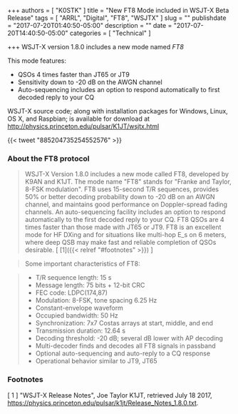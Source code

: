 +++
authors = [ "K0STK" ]
title = "New FT8 Mode included in WSJT-X Beta Release"
tags = [ "ARRL", "Digital", "FT8", "WSJTX" ]
slug = ""
publishdate = "2017-07-20T01:40:50-05:00"
description = ""
date = "2017-07-20T14:40:50-05:00"
categories = [ "Technical" ]

+++
WSJT-X version 1.8.0 includes a new mode named *FT8*

This mode features:

* QSOs 4 times faster than JT65 or JT9
* Sensitivity down to -20 dB on the AWGN channel
* Auto-sequencing includes an option to respond automatically to first decoded reply to your CQ

WSJT-X source code; along with installation packages for Windows,
Linux, OS X, and Raspbian; is available for download at
http://physics.princeton.edu/pulsar/K1JT/wsjtx.html
<!--more-->

{{< tweet "885204735254552576" >}}

### About the FT8 protocol

>WSJT-X Version 1.8.0 includes a new mode called FT8, developed by K9AN
and K1JT.  The mode name "FT8" stands for "Franke and Taylor, 8-FSK
modulation".  FT8 uses 15-second T/R sequences, provides 50% or
better decoding probability down to -20 dB on an AWGN channel, and 
maintains good performance on Doppler-spread fading channels.  An
auto-sequencing facility includes an option to respond automatically
to the first decoded reply to your CQ.  FT8 QSOs are 4 times faster
than those made with JT65 or JT9.  FT8 is an excellent mode for HF
DXing and for situations like multi-hop E_s on 6 meters, where deep
QSB may make fast and reliable completion of QSOs desirable.
<span style="font-style:normal;">[ [1]({{< relref "#footnotes" >}}) ]</span>

>Some important characteristics of FT8:

>* T/R sequence length: 15 s
>* Message length: 75 bits + 12-bit CRC
>* FEC code: LDPC(174,87)
>* Modulation: 8-FSK, tone spacing 6.25 Hz
>* Constant-envelope waveform
>* Occupied bandwidth: 50 Hz
>* Synchronization: 7x7 Costas arrays at start, middle, and end
>* Transmission duration: 12.64 s
>* Decoding threshold: -20 dB; several dB lower with AP decoding
>* Multi-decoder finds and decodes all FT8 signals in passband
>* Optional auto-sequencing and auto-reply to a CQ response
>* Operational behavior similar to JT9, JT65


### Footnotes

[ 1 ] "WSJT-X Release Notes",
Joe Taylor K1JT, retrieved July 18 2017,
https://physics.princeton.edu/pulsar/k1jt/Release_Notes_1.8.0.txt.
